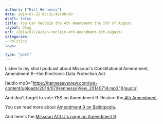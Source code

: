 ```yaml
---
authors: ["Bill Hennessy"]
date: 2014-07-25 03:31:42+00:00
draft: false
title: You Can Reclaim the 4th Amendment the 5th of August
layout: blog
url: /2014/07/24/can-reclaim-4th-amendment-5th-august/
categories:
- Politics
tags:

type: "post"
---
```


Listen to my short podcast about Missouri's Constitutional Amendment, Amendment 9--the Electronic Data Protection Act.

[audio mp3="https://hennessysview.com/wp-content/uploads/2014/07/HennessyView_20140714.mp3"][/audio]

And don't forget to vote YES on Amendment 9. Restore the[ 4th Amendment](https://en.wikipedia.org/wiki/Fourth_Amendment_to_the_United_States_Constitution).

You can read more about [Amendment 9 on Ballotpedia](https://ballotpedia.org/Missouri_Electronic_Data_Protection,_Amendment_9_(August_2014)).

And here's the [Missouri ACLU's page on Amendment 9](https://www.aclu.org/secure/mo-vote-yes-on-9).
